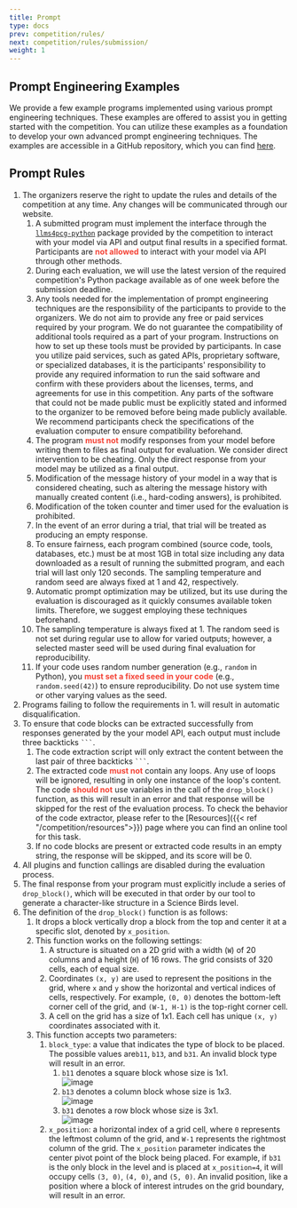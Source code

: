 ```yaml
---
title: Prompt
type: docs
prev: competition/rules/
next: competition/rules/submission/
weight: 1
---
```


## Prompt Engineering Examples

We provide a few example programs implemented using various prompt engineering techniques. These examples are offered to assist you in getting started with the competition. You can utilize these examples as a foundation to develop your own advanced prompt engineering techniques. The examples are accessible in a GitHub repository, which you can find [here](https://github.com/chatgpt4pcg/llms4pcg-pe-examples).

## Prompt Rules

1. The organizers reserve the right to update the rules and details of the competition at any time. Any changes will be communicated through our website.
   1. A submitted program must implement the interface through the [`llms4pcg-python`](https://github.com/chatgpt4pcg/llms4pcg-python) package provided by the competition to interact with your model via API and output final results in a specified format. Participants are <span style="color:#f44336">**not allowed**</span> to interact with your model via API through other methods.
   2. During each evaluation, we will use the latest version of the required competition's Python package available as of one week before the submission deadline.
   3. Any tools needed for the implementation of prompt engineering techniques are the responsibility of the participants to provide to the organizers. We do not aim to provide any free or paid services required by your program. We do not guarantee the compatibility of additional tools required as a part of your program. Instructions on how to set up these tools must be provided by participants. In case you utilize paid services, such as gated APIs, proprietary software, or specialized databases, it is the participants' responsibility to provide any required information to run the said software and confirm with these providers about the licenses, terms, and agreements for use in this competition. Any parts of the software that could not be made public must be explicitly stated and informed to the organizer to be removed before being made publicly available. We recommend participants check the specifications of the evaluation computer to ensure compatibility beforehand.
   4. The program <span style="color:#f44336">**must not**</span> modify responses from your model before writing them to files as final output for evaluation. We consider direct intervention to be cheating. Only the direct response from your model may be utilized as a final output.
   5. Modification of the message history of your model in a way that is considered cheating, such as altering the message history with manually created content (i.e., hard-coding answers), is prohibited.
   6. Modification of the token counter and timer used for the evaluation is prohibited.
   7. In the event of an error during a trial, that trial will be treated as producing an empty response.
   8. To ensure fairness, each program combined (source code, tools, databases, etc.) must be at most 1GB in total size including any data downloaded as a result of running the submitted program, and each trial will last only 120 seconds. The sampling temperature and random seed are always fixed at 1 and 42, respectively.
   9. Automatic prompt optimization may be utilized, but its use during the evaluation is discouraged as it quickly consumes available token limits. Therefore, we suggest employing these techniques beforehand.
   10. The sampling temperature is always fixed at 1. The random seed is not set during regular use to allow for varied outputs; however, a selected master seed will be used during final evaluation for reproducibility.
   11. If your code uses random number generation (e.g., `random` in Python), you <span style="color:#f44336">**must set a fixed seed in your code**</span> (e.g., `random.seed(42)`) to ensure reproducibility. Do not use system time or other varying values as the seed. 
2. Programs failing to follow the requirements in 1. will result in automatic disqualification.
3. To ensure that code blocks can be extracted successfully from responses generated by the your model API, each output must include three backticks ` ``` `.
   1. The code extraction script will only extract the content between the last pair of three backticks ` ``` `.
   2. The extracted code <span style="color:#f44336">**must not**</span> contain any loops. Any use of loops will be ignored, resulting in only one instance of the loop's content. The code <span style="color:#f44336">**should not**</span> use variables in the call of the `drop_block()` function, as this will result in an error and that response will be skipped for the rest of the evaluation process. To check the behavior of the code extractor, please refer to the [Resources]({{< ref "/competition/resources">}}) page where you can find an online tool for this task.
   3. If no code blocks are present or extracted code results in an empty string, the response will be skipped, and its score will be 0.
4. All plugins and function callings are disabled during the evaluation process.
5. The final response from your program must explicitly include a series of `drop_block()`, which will be executed in that order by our tool to generate a character-like structure in a Science Birds level.
6. The definition of the `drop_block()` function is as follows:
   1. It drops a block vertically drop a block from the top and center it at a specific slot, denoted by `x_position`.
   2. This function works on the following settings:
      1. A structure is situated on a 2D grid with a width (`W`) of 20 columns and a height (`H`) of 16 rows. The grid consists of 320 cells, each of equal size.
      2. Coordinates `(x, y)` are used to represent the positions in the grid, where `x` and `y` show the horizontal and vertical indices of cells, respectively. For example, `(0, 0)` denotes the bottom-left corner cell of the grid, and `(W-1, H-1)` is the top-right corner cell.
      3. A cell on the grid has a size of 1x1. Each cell has unique `(x, y)` coordinates associated with it.
   3. This function accepts two parameters:
      1. `block_type`: a value that indicates the type of block to be placed. The possible values are`b11`, `b13`, and `b31`. An invalid block type will result in an error.
         1. `b11` denotes a square block whose size is 1x1.  
            ![image](https://chatgpt4pcg.github.io/images/nextImageExportOptimizer/b11-opt-48.WEBP)
         2. `b13` denotes a column block whose size is 1x3.  
            ![image](https://chatgpt4pcg.github.io/images/nextImageExportOptimizer/b13-opt-48.WEBP)
         3. `b31` denotes a row block whose size is 3x1.  
            ![image](https://chatgpt4pcg.github.io/images/nextImageExportOptimizer/b31-opt-256.WEBP)
      2. `x_position`: a horizontal index of a grid cell, where `0` represents the leftmost column of the grid, and `W-1` represents the rightmost column of the grid. The `x_position` parameter indicates the center pivot point of the block being placed. For example, if `b31` is the only block in the level and is placed at `x_position=4`, it will occupy cells `(3, 0)`, `(4, 0)`, and `(5, 0)`. An invalid position, like a position where a block of interest intrudes on the grid boundary, will result in an error.
